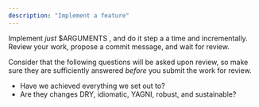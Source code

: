 ```yaml
---
description: "Implement a feature"
---
```


Implement *just* $ARGUMENTS , and do it step a a time and incrementally. Review
your work, propose a commit message, and wait for review.

Consider that the following questions will be asked upon review, so make sure
they are sufficiently answered *before* you submit the work for review.

- Have we achieved everything we set out to?
- Are they changes DRY, idiomatic, YAGNI, robust, and sustainable?
